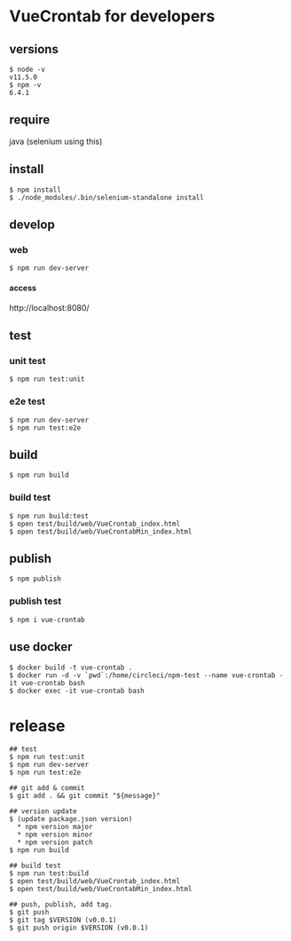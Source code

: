 # VueCrontab for developers

## versions
```
$ node -v
v11.5.0
$ npm -v
6.4.1
```

## require
java (selenium using this)

## install
```
$ npm install
$ ./node_modules/.bin/selenium-standalone install
```

## develop
### web
```
$ npm run dev-server
```

#### access
http://localhost:8080/

## test
### unit test
```
$ npm run test:unit
```

### e2e test
```
$ npm run dev-server
$ npm run test:e2e
```

## build
```
$ npm run build
```

### build test
```
$ npm run build:test
$ open test/build/web/VueCrontab_index.html
$ open test/build/web/VueCrontabMin_index.html
```

## publish
```
$ npm publish
```

### publish test
```
$ npm i vue-crontab
```

## use docker
```
$ docker build -t vue-crontab .
$ docker run -d -v `pwd`:/home/circleci/npm-test --name vue-crontab -it vue-crontab bash
$ docker exec -it vue-crontab bash
```

# release
```
## test
$ npm run test:unit
$ npm run dev-server
$ npm run test:e2e

## git add & commit
$ git add . && git commit "${message}"

## version update
$ (update package.json version)
  * npm version major
  * npm version minor
  * npm version patch
$ npm run build

## build test
$ npm run test:build
$ open test/build/web/VueCrontab_index.html
$ open test/build/web/VueCrontabMin_index.html

## push, publish, add tag.
$ git push
$ git tag $VERSION (v0.0.1)
$ git push origin $VERSION (v0.0.1)
```